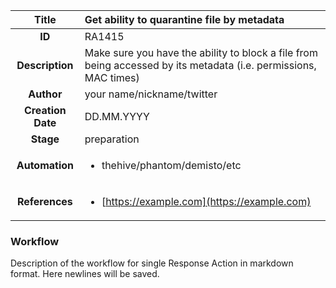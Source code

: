 | Title                       |  Get ability to quarantine file by metadata         |
|:---------------------------:|:--------------------|
| **ID**                      | RA1415            |
| **Description**             | Make sure you have the ability to block a file from being accessed by its metadata (i.e. permissions, MAC times)   |
| **Author**                  | your name/nickname/twitter        |
| **Creation Date**           | DD.MM.YYYY |
| **Stage**                   | preparation         |
| **Automation** |<ul><li>thehive/phantom/demisto/etc</li></ul>|
| **References** |<ul><li>[https://example.com](https://example.com)</li></ul>|

### Workflow

Description of the workflow for single Response Action in markdown format.
Here newlines will be saved.
